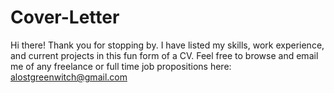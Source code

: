 # Cover-Letter
Hi there! Thank you for stopping by. I have listed my skills, work experience, and current projects in this fun form of a CV. Feel free to browse and email me of any freelance or full time job propositions here: alostgreenwitch@gmail.com
